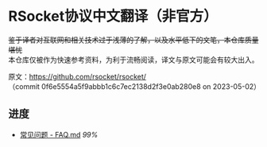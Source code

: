 # RSocket协议中文翻译（非官方）

~~鉴于译者对互联网和相关技术过于浅薄的了解，以及水平低下的文笔，本仓库质量堪忧~~<br/>
本仓库仅被作为快速参考资料，为利于流畅阅读，译文与原文可能会有较大出入。

原文：https://github.com/rsocket/rsocket/ <br/>
（commit 0f6e5554a5f9abbb1c6c7ec2138d2f3e0ab280e8 on 2023-05-02）

## 进度
- [常见问题 - FAQ.md](./zh_CN/FAQ.md) *99%*
